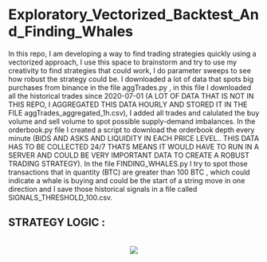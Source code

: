 # Exploratory_Vectorized_Backtest_And_Finding_Whales
In this repo, I am developing a way to find trading strategies quickly using a vectorized approach, I use this space to brainstorm and try to use my creativity to find strategies that could work, I do parameter sweeps to see how robust the strategy could be. I downloaded a lot of data that spots big purchases from binance in the file aggTrades.py , in this file I downloaded all the historical trades since 2020-07-01 (A LOT OF DATA THAT IS NOT IN THIS REPO, I AGGREGATED THIS DATA HOURLY AND STORED IT IN THE FILE aggTrades_aggregated_1h.csv), I added all trades and calulated the buy volume and sell volume to spot possible supply-demand imbalances. In the orderbook.py file I created a script to download the orderbook depth every minute (BIDS AND ASKS AND LIQUIDITY IN EACH PRICE LEVEL.. THIS DATA HAS TO BE COLLECTED 24/7 THATS MEANS IT WOULD HAVE TO RUN IN A SERVER AND COULD BE VERY IMPORTANT DATA TO CREATE A ROBUST TRADING STRATEGY). In the file FINDING_WHALES.py I try to spot those transactions that in quantity (BTC) are greater than 100 BTC , which could indicate a whale is buying and could be the start of a string move in one direction and I save those historical signals in a file called SIGNALS_THRESHOLD_100.csv. 
<h2>STRATEGY LOGIC :</h2>

<p align="center">
<br/>
<img src="https://postimg.cc/WtTDPXnY"/>
<br />
